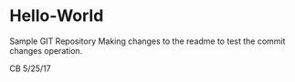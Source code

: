# Hello-World
Sample GIT Repository
Making changes to the readme to test the commit changes operation. 

CB 5/25/17
